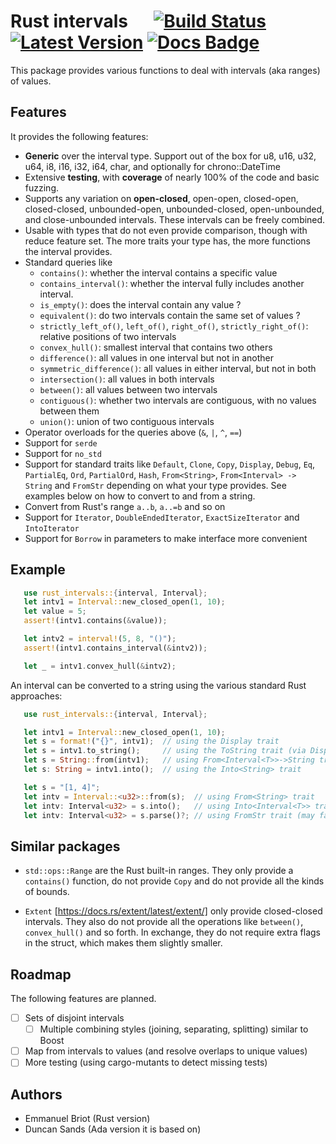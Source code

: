 # Rust intervals &emsp; [![Build Status]][actions] [![Latest Version]][crates.io] [![Docs Badge]][docs]

[Build Status]: https://github.com/briot/rust_intervals/actions/workflows/tests.yml/badge.svg
[actions]: https://actions-badge.atrox.dev/briot/rust_intervals/goto
[Latest Version]: https://img.shields.io/crates/v/rust_intervals.svg
[crates.io]: https://crates.io/crates/rust_intervals
[Docs Badge]: https://docs.rs/rust_intervals/badge.svg
[docs]: https://docs.rs/rust_intervals

This package provides various functions to deal with intervals (aka ranges)
of values.

## Features

It provides the following features:

  - **Generic** over the interval type.  Support out of the box for u8, u16,
    u32, u64, i8, i16, i32, i64, char, and optionally for chrono::DateTime
  - Extensive **testing**, with **coverage** of nearly 100% of the code and
    basic fuzzing.
  - Supports any variation on **open-closed**, open-open, closed-open,
    closed-closed, unbounded-open, unbounded-closed, open-unbounded, and
    close-unbounded intervals.  These intervals can be freely combined.
  - Usable with types that do not even provide comparison, though with reduce
    feature set.  The more traits your type has, the more functions the
    interval provides.
  - Standard queries like
     * `contains()`:  whether the interval contains a specific value
     * `contains_interval()`: whether the interval fully includes another
       interval.
     * `is_empty()`: does the interval contain any value ?
     * `equivalent()`: do two intervals contain the same set of values ?
     * `strictly_left_of()`, `left_of()`, `right_of()`, `strictly_right_of()`:
       relative positions of two intervals
     * `convex_hull()`: smallest interval that contains two others
     * `difference()`: all values in one interval but not in another
     * `symmetric_difference()`: all values in either interval, but not in 
       both
     * `intersection()`: all values in both intervals
     * `between()`: all values between two intervals
     * `contiguous()`: whether two intervals are contiguous, with no values
       between them
     * `union()`: union of two contiguous intervals
  - Operator overloads for the queries above (`&`, `|`, `^`, `==`)
  - Support for `serde`
  - Support for `no_std`
  - Support for standard traits like `Default`, `Clone`, `Copy`, `Display`,
    `Debug`, `Eq`, `PartialEq`, `Ord`, `PartialOrd`, `Hash`,
    `From<String>`, `From<Interval> -> String` and `FromStr`
    depending on what your type provides.   See examples below on how to
    convert to and from a string.
  - Convert from Rust's range `a..b`, `a..=b` and so on
  - Support for `Iterator`, `DoubleEndedIterator`, `ExactSizeIterator`
    and `IntoIterator`
  - Support for `Borrow` in parameters to make interface more convenient

## Example

```rust
   use rust_intervals::{interval, Interval};
   let intv1 = Interval::new_closed_open(1, 10);
   let value = 5;
   assert!(intv1.contains(&value));

   let intv2 = interval!(5, 8, "()");
   assert!(intv1.contains_interval(&intv2));

   let _ = intv1.convex_hull(&intv2);
```

An interval can be converted to a string using the various standard Rust
approaches:
```rust
   use rust_intervals::{interval, Interval};

   let intv1 = Interval::new_closed_open(1, 10);
   let s = format!("{}", intv1);  // using the Display trait
   let s = intv1.to_string();     // using the ToString trait (via Display)
   let s = String::from(intv1);   // using From<Interval<T>>->String trait
   let s: String = intv1.into();  // using the Into<String> trait

   let s = "[1, 4]";
   let intv = Interval::<u32>::from(s);  // using From<String> trait
   let intv: Interval<u32> = s.into();   // using Into<Interval<T>> trait
   let intv: Interval<u32> = s.parse()?; // using FromStr trait (may fail)

```

## Similar packages

- `std::ops::Range` are the Rust built-in ranges.  They only provide
  a `contains()` function, do not provide `Copy` and do not provide all the
  kinds of bounds.

- `Extent` [https://docs.rs/extent/latest/extent/] only provide closed-closed
  intervals.  They also do not provide all the operations like `between()`,
  `convex_hull()` and so forth.  In exchange, they do not require extra flags
  in the struct, which makes them slightly smaller.

## Roadmap

The following features are planned.

- [ ] Sets of disjoint intervals
   - [ ] Multiple combining styles (joining, separating, splitting) similar to
         Boost
- [ ] Map from intervals to values (and resolve overlaps to unique values)
- [ ] More testing (using cargo-mutants to detect missing tests)

## Authors

- Emmanuel Briot  (Rust version)
- Duncan Sands (Ada version it is based on)
